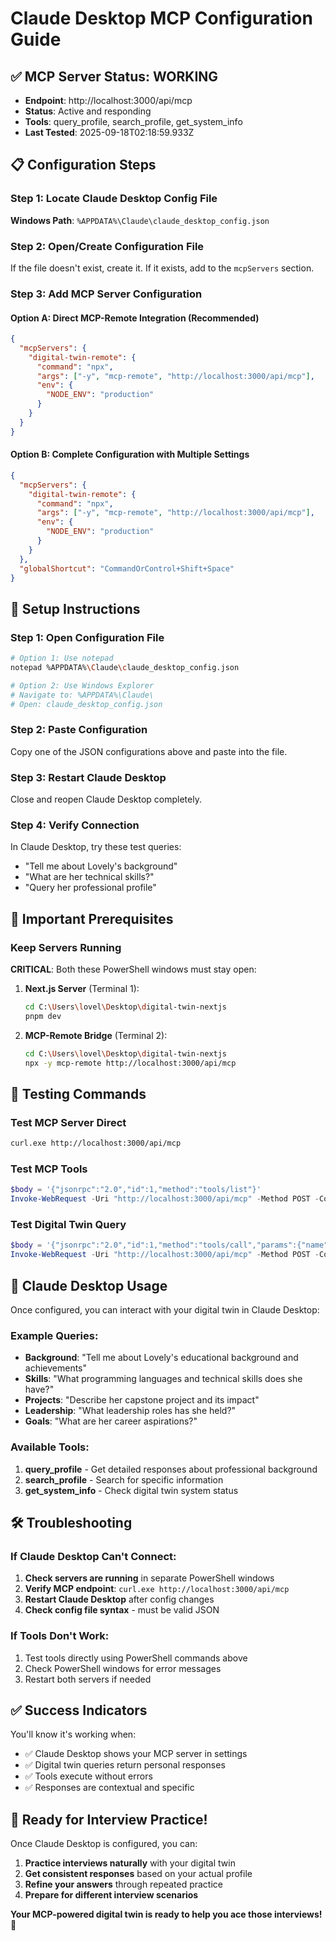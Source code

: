 # Claude Desktop MCP Configuration Guide

## ✅ MCP Server Status: WORKING
- **Endpoint**: http://localhost:3000/api/mcp  
- **Status**: Active and responding
- **Tools**: query_profile, search_profile, get_system_info
- **Last Tested**: 2025-09-18T02:18:59.933Z

## 📋 Configuration Steps

### Step 1: Locate Claude Desktop Config File
**Windows Path**: `%APPDATA%\Claude\claude_desktop_config.json`

### Step 2: Open/Create Configuration File
If the file doesn't exist, create it. If it exists, add to the `mcpServers` section.

### Step 3: Add MCP Server Configuration

#### Option A: Direct MCP-Remote Integration (Recommended)
```json
{
  "mcpServers": {
    "digital-twin-remote": {
      "command": "npx",
      "args": ["-y", "mcp-remote", "http://localhost:3000/api/mcp"],
      "env": {
        "NODE_ENV": "production"
      }
    }
  }
}
```

#### Option B: Complete Configuration with Multiple Settings
```json
{
  "mcpServers": {
    "digital-twin-remote": {
      "command": "npx", 
      "args": ["-y", "mcp-remote", "http://localhost:3000/api/mcp"],
      "env": {
        "NODE_ENV": "production"
      }
    }
  },
  "globalShortcut": "CommandOrControl+Shift+Space"
}
```

## 🚀 Setup Instructions

### Step 1: Open Configuration File
```bash
# Option 1: Use notepad
notepad %APPDATA%\Claude\claude_desktop_config.json

# Option 2: Use Windows Explorer
# Navigate to: %APPDATA%\Claude\
# Open: claude_desktop_config.json
```

### Step 2: Paste Configuration
Copy one of the JSON configurations above and paste into the file.

### Step 3: Restart Claude Desktop
Close and reopen Claude Desktop completely.

### Step 4: Verify Connection
In Claude Desktop, try these test queries:
- "Tell me about Lovely's background"
- "What are her technical skills?"
- "Query her professional profile"

## 🔧 Important Prerequisites

### Keep Servers Running
**CRITICAL**: Both these PowerShell windows must stay open:

1. **Next.js Server** (Terminal 1):
   ```bash
   cd C:\Users\lovel\Desktop\digital-twin-nextjs
   pnpm dev
   ```

2. **MCP-Remote Bridge** (Terminal 2):
   ```bash  
   cd C:\Users\lovel\Desktop\digital-twin-nextjs
   npx -y mcp-remote http://localhost:3000/api/mcp
   ```

## 🧪 Testing Commands

### Test MCP Server Direct
```bash
curl.exe http://localhost:3000/api/mcp
```

### Test MCP Tools
```powershell
$body = '{"jsonrpc":"2.0","id":1,"method":"tools/list"}'
Invoke-WebRequest -Uri "http://localhost:3000/api/mcp" -Method POST -ContentType "application/json" -Body $body
```

### Test Digital Twin Query
```powershell
$body = '{"jsonrpc":"2.0","id":1,"method":"tools/call","params":{"name":"query_profile","arguments":{"query":"tell me about yourself"}}}'
Invoke-WebRequest -Uri "http://localhost:3000/api/mcp" -Method POST -ContentType "application/json" -Body $body
```

## 📱 Claude Desktop Usage

Once configured, you can interact with your digital twin in Claude Desktop:

### Example Queries:
- **Background**: "Tell me about Lovely's educational background and achievements"
- **Skills**: "What programming languages and technical skills does she have?"
- **Projects**: "Describe her capstone project and its impact"
- **Leadership**: "What leadership roles has she held?"
- **Goals**: "What are her career aspirations?"

### Available Tools:
1. **query_profile** - Get detailed responses about professional background
2. **search_profile** - Search for specific information 
3. **get_system_info** - Check digital twin system status

## 🛠️ Troubleshooting

### If Claude Desktop Can't Connect:
1. **Check servers are running** in separate PowerShell windows
2. **Verify MCP endpoint**: `curl.exe http://localhost:3000/api/mcp`
3. **Restart Claude Desktop** after config changes
4. **Check config file syntax** - must be valid JSON

### If Tools Don't Work:
1. Test tools directly using PowerShell commands above
2. Check PowerShell windows for error messages
3. Restart both servers if needed

## ✅ Success Indicators

You'll know it's working when:
- ✅ Claude Desktop shows your MCP server in settings
- ✅ Digital twin queries return personal responses
- ✅ Tools execute without errors
- ✅ Responses are contextual and specific

## 🎯 Ready for Interview Practice!

Once Claude Desktop is configured, you can:
1. **Practice interviews naturally** with your digital twin
2. **Get consistent responses** based on your actual profile
3. **Refine your answers** through repeated practice
4. **Prepare for different interview scenarios**

**Your MCP-powered digital twin is ready to help you ace those interviews!** 🚀